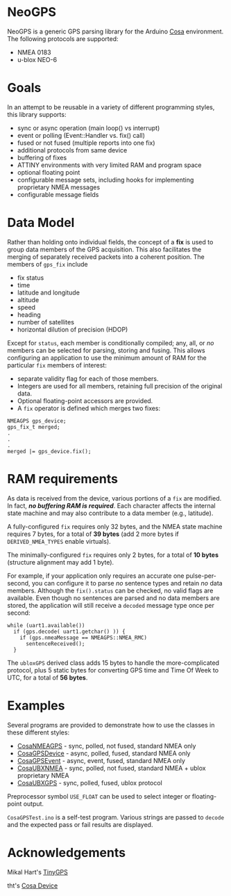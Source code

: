 NeoGPS
======

NeoGPS is a generic GPS parsing library for the Arduino [Cosa](https://github.com/mikaelpatel/Cosa) environment.
The following protocols are supported:
* NMEA 0183
* u-blox NEO-6

Goals
======
In an attempt to be reusable in a variety of different programming styles, this library supports:
* sync or async operation (main loop() vs interrupt)
* event or polling (Event::Handler vs. fix() call)
* fused or not fused (multiple reports into one fix)
* additional protocols from same device
* buffering of fixes
* ATTINY environments with very limited RAM and program space
* optional floating point
* configurable message sets, including hooks for implementing proprietary NMEA messages
* configurable message fields

Data Model
==========
Rather than holding onto individual fields, the concept of a **fix** is used to group data members of the GPS acquisition.
This also facilitates the merging of separately received packets into a coherent position.  The members of `gps_fix` include 
* fix status
* time
* latitude and longitude
* altitude
* speed
* heading
* number of satellites
* horizontal dilution of precision (HDOP)

Except for `status`, each member is conditionally compiled; any, all, or *no* members can be selected for parsing, storing and fusing.  This allows configuring an application to use the minimum amount of RAM for the particular `fix` members of interest:

* separate validity flag for each of those members.
* Integers are used for all members, retaining full precision of the original data.   
* Optional floating-point accessors are provided.
* A `fix` operator is defined which merges two fixes:
```
NMEAGPS gps_device;
gps_fix_t merged;
.
.
.
merged |= gps_device.fix();
```

RAM requirements
=======
As data is received from the device, various portions of a `fix` are modified.  In 
fact, _**no buffering RAM is required**_.  Each character affects the internal state machine and may 
also contribute to a data member (e.g., latitude).

A fully-configured `fix` requires only 32 bytes, and the NMEA state machine requires 
7 bytes, for a total of **39 bytes** (add 2 more bytes if `DERIVED_NMEA_TYPES` enable virtuals).

The minimally-configured `fix` requires only 
2 bytes, for a total of **10 bytes** (structure alignment may add 1 byte).

For example, if your application only requires an accurate one pulse-per-second, you 
can configure it to parse *no* sentence types and retain *no* data members.  Although the 
`fix().status` can be checked, no valid flags are available.  Even 
though no sentences are parsed and no data members are stored, the application will 
still receive a `decoded` message type once per second:
```
while (uart1.available())
  if (gps.decode( uart1.getchar() )) {
    if (gps.nmeaMessage == NMEAGPS::NMEA_RMC)
      sentenceReceived();
  }
```

The `ubloxGPS` derived class adds 15 bytes to handle the more-complicated protocol, 
plus 5 static bytes for converting GPS time and Time Of Week to UTC, for a total of 
**56 bytes**.

Examples
======
Several programs are provided to demonstrate how to use the classes in these different styles:

* [CosaNMEAGPS](CosaNMEAGPS.ino) - sync, polled, not fused, standard NMEA only
* [CosaGPSDevice](CosaGPSDevice.ino) - async, polled, fused, standard NMEA only
* [CosaGPSEvent](CosaGPSEvent.ino) - async, event, fused, standard NMEA only
* [CosaUBXNMEA](CosaUBXNMEA.ino) - sync, polled, not fused, standard NMEA + ublox proprietary NMEA
* [CosaUBXGPS](CosaUBXGPS.ino) - sync, polled, fused, ublox protocol

Preprocessor symbol `USE_FLOAT` can be used to select integer or floating-point output.

`CosaGPSTest.ino` is a self-test program.  Various strings are passed to `decode` and the expected pass or fail results are displayed.

Acknowledgements
==========
Mikal Hart's [TinyGPS](https://github.com/mikalhart/TinyGPS)

tht's [Cosa Device](http://forum.arduino.cc/index.php?topic=150299.msg1863220#msg1863220)

